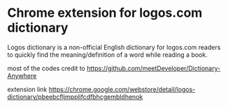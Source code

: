 # Chrome extension for logos.com dictionary

Logos dictionary is a non-official English dictionary for logos.com readers to quickly find the meaning/definition of a word while reading a book.

most of the codes credit to https://github.com/meetDeveloper/Dictionary-Anywhere

extension link
https://chrome.google.com/webstore/detail/logos-dictionary/pbeebcfljmpplifcdfbhcgembldhenok
